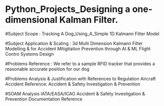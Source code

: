 # Python_Projects_Designing a one-dimensional Kalman Filter.

#Subject Scope :
Tracking A Dog_Using_A_Simple 1D Kalmann Filter Model

#Subject Application & Scaling :
3d Multi Dimension Kalmann Filter Modelling  & for Accident Mitigitation Prevention through AI & ML Flight Contro Systems Design

#Problems  Reference :
We refer to a sample RFID tracker that provides a reasonable accurate position for our dog

#Problems Analysis & Justification with References to Regulation
Aircraft Accident Reference: Accident & Safety Investigation & Prevention

#SOAM Analysis
IATA/EASA/ICAO Accident & Safety Investigation & Prevention Documentation Reference

